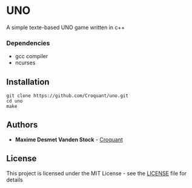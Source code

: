 # UNO
A simple texte-based UNO game written in c++

### Dependencies
* gcc compiler
* ncurses

## Installation

```
git clone https://github.com/Croquant/uno.git
cd uno
make
```

## Authors

* **Maxime Desmet Vanden Stock** - [Croquant](https://github.com/Croquant)

## License

This project is licensed under the MIT License - see the [LICENSE](LICENSE) file for details
